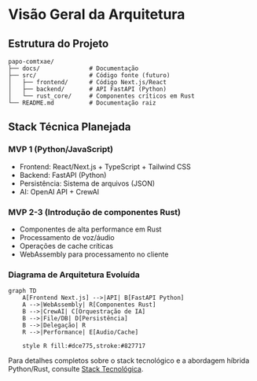 # Visão Geral da Arquitetura

## Estrutura do Projeto 

```
papo-comtxae/
├── docs/              # Documentação
├── src/               # Código fonte (futuro)
│   ├── frontend/      # Código Next.js/React
│   ├── backend/       # API FastAPI (Python)
│   └── rust_core/     # Componentes críticos em Rust
└── README.md          # Documentação raiz
```

## Stack Técnica Planejada

### MVP 1 (Python/JavaScript)
- Frontend: React/Next.js + TypeScript + Tailwind CSS
- Backend: FastAPI (Python)
- Persistência: Sistema de arquivos (JSON)
- AI: OpenAI API + CrewAI

### MVP 2-3 (Introdução de componentes Rust)
- Componentes de alta performance em Rust
- Processamento de voz/áudio
- Operações de cache críticas
- WebAssembly para processamento no cliente

### Diagrama de Arquitetura Evoluída

```mermaid
graph TD
    A[Frontend Next.js] -->|API| B[FastAPI Python]
    A -->|WebAssembly| R[Componentes Rust]
    B -->|CrewAI| C[Orquestração de IA]
    B -->|File/DB| D[Persistência]
    B -->|Delegação| R
    R -->|Performance| E[Audio/Cache]
    
    style R fill:#dce775,stroke:#827717
```

Para detalhes completos sobre o stack tecnológico e a abordagem híbrida Python/Rust, consulte [Stack Tecnológica](TECH_STACK.md).
